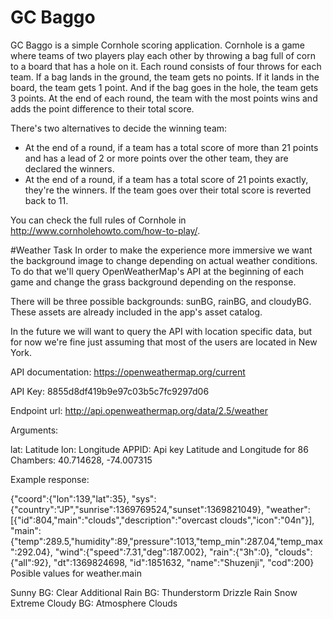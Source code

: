 # GC Baggo

GC Baggo is a simple Cornhole scoring application. Cornhole is a game where teams of two players play each other by throwing a bag full of corn to a board that has a hole on it. Each round consists of four throws for each team. If a bag lands in the ground, the team gets no points. If it lands in the board, the team gets 1 point. And if the bag goes in the hole, the team gets 3 points. At the end of each round, the team with the most points wins and adds the point difference to their total score.

There's two alternatives to decide the winning team:

 - At the end of a round, if a team has a total score of more than 21 points and has a lead of 2 or more points over the other team, they are declared the winners.
 - At the end of a round, if a team has a total score of 21 points exactly, they're the winners. If the team goes over their total score is reverted back to 11.

You can check the full rules of Cornhole in http://www.cornholehowto.com/how-to-play/.


#Weather Task
In order to make the experience more immersive we want the background image to change depending on actual weather conditions. To do that we'll query OpenWeatherMap's API at the beginning of each game and change the grass background depending on the response.

There will be three possible backgrounds: sunBG, rainBG, and cloudyBG. These assets are already included in the app's asset catalog.

In the future we will want to query the API with location specific data, but for now we're fine just assuming that most of the users are located in New York.

API documentation: https://openweathermap.org/current

API Key: 8855d8df419b9e97c03b5c7fc9297d06

Endpoint url: http://api.openweathermap.org/data/2.5/weather

Arguments:

lat: Latitude
lon: Longitude
APPID: Api key
Latitude and Longitude for 86 Chambers: 40.714628, -74.007315

Example response:

{"coord":{"lon":139,"lat":35},
"sys":{"country":"JP","sunrise":1369769524,"sunset":1369821049},
"weather":[{"id":804,"main":"clouds","description":"overcast clouds","icon":"04n"}],
"main":{"temp":289.5,"humidity":89,"pressure":1013,"temp_min":287.04,"temp_max":292.04},
"wind":{"speed":7.31,"deg":187.002},
"rain":{"3h":0},
"clouds":{"all":92},
"dt":1369824698,
"id":1851632,
"name":"Shuzenji",
"cod":200}
Posible values for weather.main

Sunny BG:
Clear
Additional
Rain BG:
Thunderstorm
Drizzle
Rain
Snow
Extreme
Cloudy BG:
Atmosphere
Clouds
